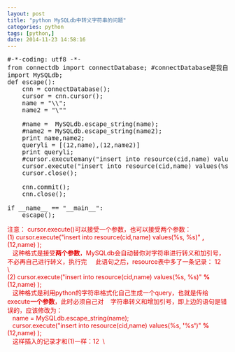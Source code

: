 ```yaml
---
layout: post
title: "python MySQLdb中转义字符串的问题"
categories: python
tags: [python,]
date: 2014-11-23 14:58:16
---
```



<pre>
#-*-coding: utf8 -*-
from connectdb import connectDatabase; #connectDatabase是我自己定义的一个连接数据库的函数
import MySQLdb;
def escape():
    cnn = connectDatabase();
    cursor = cnn.cursor();
    name = "\\"; 
    name2 = "\""
    
    #name =  MySQLdb.escape_string(name);
    #name2 = MySQLdb.escape_string(name2);
    print name,name2;
    queryli = [(12,name),(12,name2)]
    print queryli;
    #cursor.executemany("insert into resource(cid,name) values(%s, %s)",queryli);
    cursor.execute("insert into resource(cid,name) values(%s, %s)" , (12,name) );
    cursor.close();
    
    cnn.commit();
    cnn.close();

if __name__ == "__main__":
    escape();
</pre>

<div><font COLOR="#E50000">注意：
cursor.execute()可以接受一个参数，也可以接受两个参数：</FONT></DIV>
<div><font COLOR="#E50000">(1) cursor.execute("insert into
resource(cid,name) values(%s, %s)" <b>,</B> (12,name)
);</FONT></DIV>
<div><font COLOR="#E50000">&nbsp;<wbr>&nbsp;<wbr>
&nbsp;<wbr>这种格式是接受<b>两个参数</B>，MySQLdb会自动替你对字符串进行转义和加引号，不必再自己进行转义，执行完
&nbsp;<wbr> &nbsp;<wbr> 此语句之后，resource表中多了一条记录： 12
&nbsp;<wbr> \</FONT></DIV>
<div><font COLOR="#E50000">(2)&nbsp;<wbr>cursor.execute("insert into
resource(cid,name) values(%s, %s)" <b>%</B> (12,name)
);</FONT></DIV>
<div><font COLOR="#E50000">&nbsp;<wbr>&nbsp;<wbr>
&nbsp;<wbr>这种格式是利用python的字符串格式化自己生成一个query，也就是传给execute<b>一个参数</B>，此时必须自己对
&nbsp;<wbr> &nbsp;<wbr>
字符串转义和增加引号，即上边的语句是错误的，应该修改为：</FONT></DIV>
<div><font COLOR="#E50000">&nbsp;<wbr>&nbsp;<wbr>
&nbsp;<wbr>name = MySQLdb.escape_string(name);</FONT></DIV>
<div><font COLOR="#E50000">&nbsp;<wbr>&nbsp;<wbr>
&nbsp;<wbr>cursor.execute("insert into resource(cid,name)
values(%s,
<b>'</B>%s<b>'</B>)"&nbsp;<wbr><b>%</B>&nbsp;<wbr>(12,name)
);</FONT></DIV>
<div><font COLOR="#E50000">&nbsp;<wbr>&nbsp;<wbr>
&nbsp;<wbr>这样插入的记录才和(1)一样：12 &nbsp;<wbr>
\</FONT></DIV>
<div><br /></DIV>
<div>&nbsp;<wbr>&nbsp;<wbr> &nbsp;<wbr></DIV>
</DIV>	
